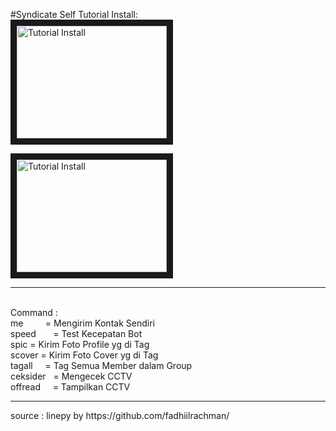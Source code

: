 #Syndicate Self
Tutorial Install:
<br><a href="http://www.youtube.com/watch?feature=player_embedded&v=bKfk7ek91iU
" target="_blank"><img src="http://img.youtube.com/vi/bKfk7ek91iU/0.jpg" 
alt="Tutorial Install" width="240" height="180" border="10" /></a>

<a href="http://www.youtube.com/watch?feature=player_embedded&v=wNYsqSFsGxU
" target="_blank"><img src="http://img.youtube.com/vi/wNYsqSFsGxU/0.jpg" 
alt="Tutorial Install" width="240" height="180" border="10" /></a>

<hr><br>
Command : <br> 
me          = Mengirim Kontak Sendiri <br>
speed       = Test Kecepatan Bot <br>
spic <tag>  = Kirim Foto Profile yg di Tag <br>
scover <tag>= Kirim Foto Cover yg di Tag <br>
tagall      = Tag Semua Member dalam Group <br>
ceksider    = Mengecek CCTV <br>
offread     = Tampilkan CCTV <br>
<hr>
source : linepy by https://github.com/fadhiilrachman/
